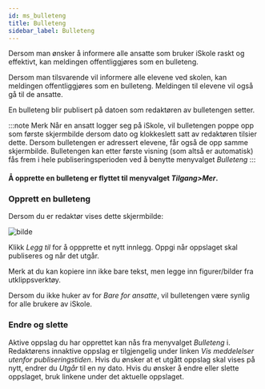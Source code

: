 ```yaml
---
id: ms_bulleteng
title: Bulleteng
sidebar_label: Bulleteng
---
```


Dersom man ønsker å informere alle ansatte som bruker iSkole raskt og effektivt, kan meldingen offentliggjøres som en bulleteng.

Dersom man tilsvarende vil informere alle elevene ved skolen, kan meldingen offentliggjøres som en bulleteng. Meldingen til elevene vil også gå til de ansatte.

En bulleteng blir publisert på datoen som redaktøren av bulletengen setter. 

:::note Merk
Når en ansatt logger seg på iSkole, vil bulletengen poppe opp som første skjermbilde dersom dato og klokkeslett satt av redaktøren tilsier dette. Dersom bulletengen er adressert elevene, får også de opp samme skjermbilde. Bulletengen kan etter første visning (som altså er automatisk) fås frem i hele publiseringsperioden ved å benytte menyvalget _Bulleteng_
:::

#### Å opprette en bulleteng er flyttet til menyvalget _Tilgang>Mer_.

### Opprett en bulleteng
Dersom du er redaktør vises dette  skjermbilde:

![bilde](https://user-images.githubusercontent.com/80097133/153376310-15b4256a-bfdb-4e78-89cd-d42d09ddc065.png)

Klikk _Legg til_ for å oppprette et nytt innlegg. Oppgi når oppslaget skal publiseres og når det utgår.

Merk at du kan kopiere inn ikke bare tekst, men legge inn figurer/bilder fra utklippsverktøy.

Dersom du ikke huker av for _Bare for ansatte_, vil bulletengen være synlig for alle brukere av iSkole. 

### Endre og slette
Aktive oppslag du har opprettet kan nås fra menyvalget _Bulleteng_ i. Redaktørens innaktive oppslag er tilgjengelig under linken _Vis meddelelser utenfor publiseringstiden_. Hvis du ønsker at et utgått oppslag skal vises på nytt, endrer du _Utgår_ til en ny dato. Hvis du ønsker å endre eller slette oppslaget, bruk linkene under det aktuelle oppslaget. 
